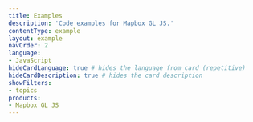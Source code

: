 ```yaml
---
title: Examples
description: 'Code examples for Mapbox GL JS.'
contentType: example
layout: example
navOrder: 2
language:
- JavaScript
hideCardLanguage: true # hides the language from card (repetitive)
hideCardDescription: true # hides the card description
showFilters:
- topics
products:
- Mapbox GL JS
---
```

